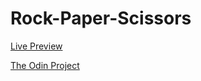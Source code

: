 # Rock-Paper-Scissors

[Live Preview](https://helium5250.github.io/Rock-Paper-Scissors/)

[The Odin Project](https://www.theodinproject.com/)
